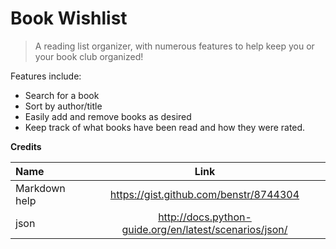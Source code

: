# Book Wishlist
> A reading list organizer, with numerous features to help keep you or your book club organized!

Features include:
* Search for a book
* Sort by author/title
* Easily add and remove books as desired
* Keep track of what books have been read and how they were rated.


**Credits**

| Name  | Link |
|:--------|:---:|
| Markdown help | https://gist.github.com/benstr/8744304
| json | http://docs.python-guide.org/en/latest/scenarios/json/
